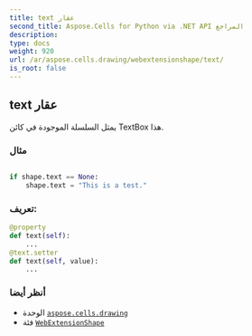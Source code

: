 ```yaml
---
title: text عقار
second_title: Aspose.Cells for Python via .NET API المراجع
description:
type: docs
weight: 920
url: /ar/aspose.cells.drawing/webextensionshape/text/
is_root: false
---
```

##  text عقار

يمثل السلسلة الموجودة في كائن TextBox هذا.

###  مثال

```python

if shape.text == None:
    shape.text = "This is a test."

```
###  تعريف:
```python
@property
def text(self):
    ...
@text.setter
def text(self, value):
    ...
```

###  أنظر أيضا
* الوحدة [`aspose.cells.drawing`](../../)
* فئة [`WebExtensionShape`](/cells/python-net/ar/aspose.cells.drawing/webextensionshape)
